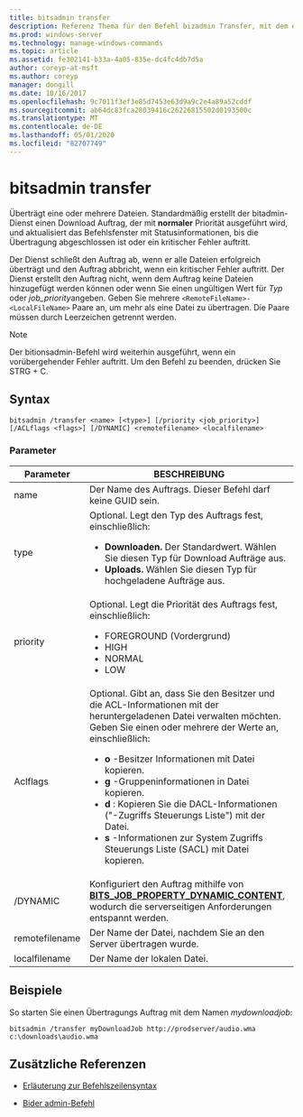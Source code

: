 ```yaml
---
title: bitsadmin transfer
description: Referenz Thema für den Befehl bizadmin Transfer, mit dem eine oder mehrere Dateien übertragen werden.
ms.prod: windows-server
ms.technology: manage-windows-commands
ms.topic: article
ms.assetid: fe302141-b33a-4a05-835e-dc4fc4db7d5a
author: coreyp-at-msft
ms.author: coreyp
manager: dongill
ms.date: 10/16/2017
ms.openlocfilehash: 9c7011f3ef3e85d7453e63d9a9c2e4a89a52cddf
ms.sourcegitcommit: ab64dc83fca28039416c26226815502d0193500c
ms.translationtype: MT
ms.contentlocale: de-DE
ms.lasthandoff: 05/01/2020
ms.locfileid: "82707749"
---
```

# <a name="bitsadmin-transfer"></a>bitsadmin transfer

Überträgt eine oder mehrere Dateien. Standardmäßig erstellt der bitadmin-Dienst einen Download Auftrag, der mit **normaler** Priorität ausgeführt wird, und aktualisiert das Befehlsfenster mit Statusinformationen, bis die Übertragung abgeschlossen ist oder ein kritischer Fehler auftritt.

Der Dienst schließt den Auftrag ab, wenn er alle Dateien erfolgreich überträgt und den Auftrag abbricht, wenn ein kritischer Fehler auftritt. Der Dienst erstellt den Auftrag nicht, wenn dem Auftrag keine Dateien hinzugefügt werden können oder wenn Sie einen ungültigen Wert für *Typ* oder *job_priority*angeben. Geben Sie mehrere `<RemoteFileName>-<LocalFileName>` Paare an, um mehr als eine Datei zu übertragen. Die Paare müssen durch Leerzeichen getrennt werden.

> [!NOTE]
> Der bitionsadmin-Befehl wird weiterhin ausgeführt, wenn ein vorübergehender Fehler auftritt. Um den Befehl zu beenden, drücken Sie STRG + C.

## <a name="syntax"></a>Syntax

```
bitsadmin /transfer <name> [<type>] [/priority <job_priority>] [/ACLflags <flags>] [/DYNAMIC] <remotefilename> <localfilename>
```

### <a name="parameters"></a>Parameter

| Parameter | BESCHREIBUNG |
| --------- | ----------- |
| name | Der Name des Auftrags. Dieser Befehl darf keine GUID sein. |
| type | Optional. Legt den Typ des Auftrags fest, einschließlich:<ul><li>**Downloaden.** Der Standardwert. Wählen Sie diesen Typ für Download Aufträge aus.</li><li>**Uploads.** Wählen Sie diesen Typ für hochgeladene Aufträge aus.</li></ul> |
| priority | Optional. Legt die Priorität des Auftrags fest, einschließlich:<ul><li>FOREGROUND (Vordergrund)</li><li>HIGH</li><li>NORMAL</li><li>LOW</li></ul> |
| Aclflags | Optional. Gibt an, dass Sie den Besitzer und die ACL-Informationen mit der heruntergeladenen Datei verwalten möchten. Geben Sie einen oder mehrere der Werte an, einschließlich:<ul><li>**o** -Besitzer Informationen mit Datei kopieren.</li><li>**g** -Gruppeninformationen in Datei kopieren.</li><li>**d** : Kopieren Sie die DACL-Informationen ("-Zugriffs Steuerungs Liste") mit der Datei.</li><li>**s** -Informationen zur System Zugriffs Steuerungs Liste (SACL) mit Datei kopieren.</li></ul> |
| /DYNAMIC | Konfiguriert den Auftrag mithilfe von [**BITS_JOB_PROPERTY_DYNAMIC_CONTENT**](https://docs.microsoft.com/windows/win32/api/bits5_0/ne-bits5_0-bits_job_property_id), wodurch die serverseitigen Anforderungen entspannt werden. |
| remotefilename | Der Name der Datei, nachdem Sie an den Server übertragen wurde. |
| localfilename | Der Name der lokalen Datei. |

## <a name="examples"></a>Beispiele

So starten Sie einen Übertragungs Auftrag mit dem Namen *mydownloadjob*:

```
bitsadmin /transfer myDownloadJob http://prodserver/audio.wma c:\downloads\audio.wma
```

## <a name="additional-references"></a>Zusätzliche Referenzen

- [Erläuterung zur Befehlszeilensyntax](command-line-syntax-key.md)

- [Bider admin-Befehl](bitsadmin.md)

